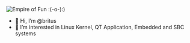 ![Empire of Fun :(-o-):]([channels4_banner.jpg]))
- 👋 Hi, I’m @britus
- 👀 I’m interested in Linux Kernel, QT Application, Embedded and SBC systems

<!---
britus/britus is a ✨ special ✨ repository because its `README.md` (this file) appears on your GitHub profile.
You can click the Preview link to take a look at your changes.
--->
